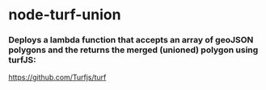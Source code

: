 # node-turf-union
### Deploys a lambda function that accepts an array of geoJSON polygons and the returns the merged (unioned) polygon using turfJS:
 https://github.com/Turfjs/turf